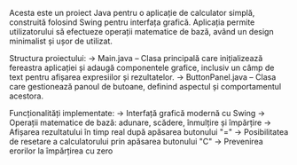 Acesta este un proiect Java pentru o aplicație de calculator simplă, construită folosind Swing pentru interfața grafică. 
Aplicația permite utilizatorului să efectueze operații matematice de bază, având un design minimalist și ușor de utilizat.

Structura proiectului:
-> Main.java – Clasa principală care inițializează fereastra aplicației și adaugă componentele grafice, inclusiv un câmp de text pentru afișarea expresiilor și rezultatelor.
-> ButtonPanel.java – Clasa care gestionează panoul de butoane, definind aspectul și comportamentul acestora.

Funcționalități implementate:
-> Interfață grafică modernă cu Swing
-> Operații matematice de bază: adunare, scădere, înmulțire și împărțire
-> Afișarea rezultatului în timp real după apăsarea butonului "="
-> Posibilitatea de resetare a calculatorului prin apăsarea butonului "C"
-> Prevenirea erorilor la împărțirea cu zero

